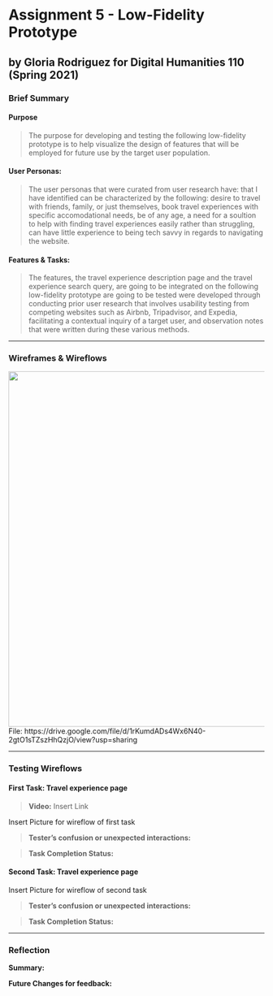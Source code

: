 # Assignment 5 - Low-Fidelity Prototype
## by Gloria Rodriguez for Digital Humanities 110 (Spring 2021)

### Brief Summary

#### Purpose
> The purpose for developing and testing the following low-fidelity prototype is to help visualize the design of features that will be employed for future use by the target user population.

#### User Personas:
> The user personas that were curated from user research have: that I have identified can be characterized by the following: desire to travel with friends, family, or just themselves, book travel experiences with specific accomodational needs, be of any age, a need for a soultion to help with finding travel experiences easily rather than struggling, can have little experience to being tech savvy in regards to navigating the website.


#### Features & Tasks:
> The features, the travel experience description page and the travel experience search query, are going to be integrated on the following low-fidelity prototype are going to be tested were developed through conducting prior user research that involves usability testing from competing websites such as Airbnb, Tripadvisor, and Expedia, facilitating a contextual inquiry of a target user, and observation notes that were written during these various methods.

---

### Wireframes & Wireflows
<img src="./images/OGWIREFRAME.png" width=700px>
File: https://drive.google.com/file/d/1rKumdADs4Wx6N40-2gtO1sTZszHhQzjO/view?usp=sharing

---

### Testing Wireflows

#### First Task: Travel experience page
> **Video:** Insert Link

Insert Picture for wireflow of first task 
> **Tester’s confusion or unexpected interactions:** 

> **Task Completion Status:** 

#### Second Task: Travel experience page
Insert Picture for wireflow of second task 
> **Tester’s confusion or unexpected interactions:** 

> **Task Completion Status:** 

---

### Reflection

**Summary:**

**Future Changes for feedback:**

